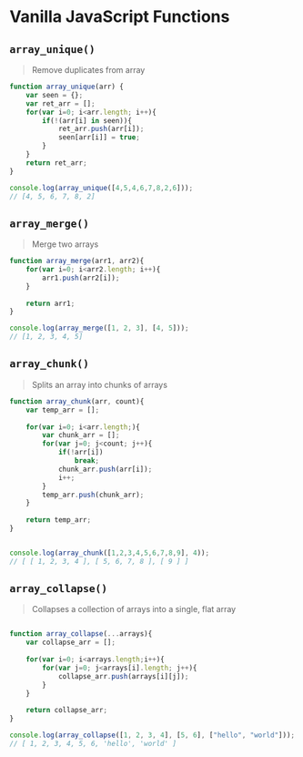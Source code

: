 # Vanilla JavaScript Functions


## `array_unique()`
> Remove duplicates from array
```javascript
function array_unique(arr) {
    var seen = {};
    var ret_arr = [];
    for(var i=0; i<arr.length; i++){
        if(!(arr[i] in seen)){
            ret_arr.push(arr[i]);
            seen[arr[i]] = true;
        }
    }
    return ret_arr;
}

console.log(array_unique([4,5,4,6,7,8,2,6]));
// [4, 5, 6, 7, 8, 2]
```

## `array_merge()`
> Merge two arrays
```javascript
function array_merge(arr1, arr2){
    for(var i=0; i<arr2.length; i++){
        arr1.push(arr2[i]);
    }
    
    return arr1;
}

console.log(array_merge([1, 2, 3], [4, 5]));
// [1, 2, 3, 4, 5]
```

## `array_chunk()`
> Splits an array into chunks of arrays
```javascript
function array_chunk(arr, count){
    var temp_arr = [];
    
    for(var i=0; i<arr.length;){
        var chunk_arr = [];
        for(var j=0; j<count; j++){
            if(!arr[i])
                break;
            chunk_arr.push(arr[i]);
            i++;
        }
        temp_arr.push(chunk_arr);
    }
    
    return temp_arr;
}


console.log(array_chunk([1,2,3,4,5,6,7,8,9], 4));
// [ [ 1, 2, 3, 4 ], [ 5, 6, 7, 8 ], [ 9 ] ]
```

## `array_collapse()`
> Collapses a collection of arrays into a single, flat array
```javascript

function array_collapse(...arrays){
    var collapse_arr = [];
    
    for(var i=0; i<arrays.length;i++){
        for(var j=0; j<arrays[i].length; j++){
            collapse_arr.push(arrays[i][j]);
        }
    }
    
    return collapse_arr;
}

console.log(array_collapse([1, 2, 3, 4], [5, 6], ["hello", "world"]));
// [ 1, 2, 3, 4, 5, 6, 'hello', 'world' ]
```
